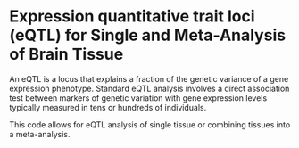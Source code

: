 # Expression quantitative trait loci (eQTL) for Single and Meta-Analysis of Brain Tissue 
       
An eQTL is a locus that explains a fraction of the genetic variance of a gene expression phenotype. Standard eQTL analysis involves a direct association test between markers of genetic variation with gene expression levels typically measured in tens or hundreds of individuals.           
     
This code allows for eQTL analysis of single tissue or combining tissues into a meta-analysis.                        
   
       
         
      
  
  
 
